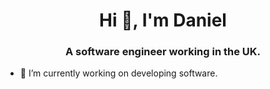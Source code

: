 <h1 align="center">Hi 👋, I'm Daniel</h1>
<h3 align="center">A software engineer working in the UK.</h3>

- 🔭 I’m currently working on developing software. 



<p align="left">
</p>

